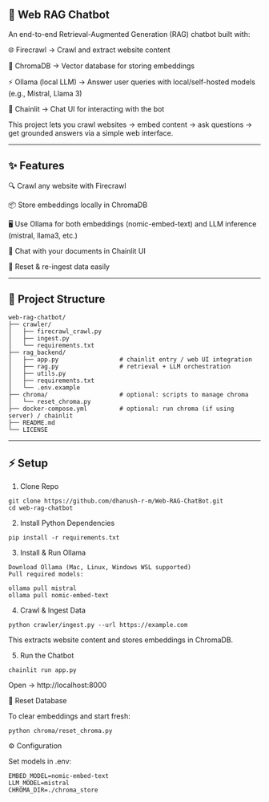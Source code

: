 ## 🔎 Web RAG Chatbot

An end-to-end Retrieval-Augmented Generation (RAG) chatbot built with:

🌐 Firecrawl → Crawl and extract website content

🧠 ChromaDB → Vector database for storing embeddings

⚡ Ollama (local LLM) → Answer user queries with local/self-hosted models (e.g., Mistral, Llama 3)

💬 Chainlit → Chat UI for interacting with the bot

This project lets you crawl websites → embed content → ask questions → get grounded answers via a simple web interface.

---

## ✨ Features

🔍 Crawl any website with Firecrawl

📦 Store embeddings locally in ChromaDB

🖥️ Use Ollama for both embeddings (nomic-embed-text) and LLM inference (mistral, llama3, etc.)

💬 Chat with your documents in Chainlit UI

🔄 Reset & re-ingest data easily

---
## 📂 Project Structure

```
web-rag-chatbot/
├── crawler/
│   ├── firecrawl_crawl.py
│   ├── ingest.py
│   └── requirements.txt
├── rag_backend/
│   ├── app.py                 # chainlit entry / web UI integration
│   ├── rag.py                 # retrieval + LLM orchestration
│   ├── utils.py
│   ├── requirements.txt
│   └── .env.example
├── chroma/                    # optional: scripts to manage chroma
│   └── reset_chroma.py
├── docker-compose.yml         # optional: run chroma (if using server) / chainlit
├── README.md
└── LICENSE

```
---

## ⚡ Setup
1. Clone Repo
```
git clone https://github.com/dhanush-r-m/Web-RAG-ChatBot.git
cd web-rag-chatbot
```
2. Install Python Dependencies
```
pip install -r requirements.txt
```
3. Install & Run Ollama
```
Download Ollama (Mac, Linux, Windows WSL supported)
Pull required models:

ollama pull mistral
ollama pull nomic-embed-text
```

4. Crawl & Ingest Data
```
python crawler/ingest.py --url https://example.com
```

This extracts website content and stores embeddings in ChromaDB.

5. Run the Chatbot
```
chainlit run app.py

```
Open → http://localhost:8000

🔄 Reset Database

To clear embeddings and start fresh:
```
python chroma/reset_chroma.py
```
⚙️ Configuration

Set models in .env:
```
EMBED_MODEL=nomic-embed-text
LLM_MODEL=mistral
CHROMA_DIR=./chroma_store
```

